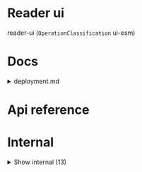 # Reader ui

reader-ui (`OperationClassification` ui-esm)



# Docs

<details><summary>deployment.md</summary>
    
  As you may have noticed, this library doesn't do any api calls and can be used in a completely static way.

If you want to deploy your markdown assets statically though, you must fill your `public` folder in your next.js project with all the assets you referred to in your markdown files, otherwise they won't be able to be found!

Luckily, we've created a little script for you to easily do this. It can be found in the package.json scripts if you've used the template. It's called `fillPublic`, and it simply runs `node fillPublic.js`, which should be a file in your folder.

All it does, is require all pages that you also require in your `getStaticPaths` function. It then filters out all `WebPage`s that aren't markdown, and will fill your public folder with all assets found in the markdown files.

If you want to use your reader pages in a production environment, all you have to do is make sure you alter the script as needed, and run it at your deployment environment.

What it looks like:

```js
const { copyReaderStaticAssets } = require("collect-static-assets");
// import your function here to get all pages for your website (including the `FileWebPage`[])
// const { getAllMyPages } = require("my-node-operation");

const fillPublic = async () => {
  // It is undefined now, but you can simply remove that and uncomment the line below.
  // const pages = await getAllMyPages();
  const pages = undefined;
  if (!pages) return;
  return copyReaderStaticAssets(process.cwd(), pages);
};
fillPublic();
```

As you can see in the comments, you need to require your `WebPage`[] and provide it to the `copyReaderStaticAssets` function.

Once you save this and attach it to the build process in your deployment, your deployment will always include your static assets in the public folder, and your assets will be able to be found.

Boom!

  </details>

# Api reference

# Internal

<details><summary>Show internal (13)</summary>
    
  # `<AugmentedWordComponent />`




| Input      |    |    |
| ---------- | -- | -- |
| props | { augmentedWord: `AugmentedWord`, <br />augmentedWordObject: `MappedObject<AugmentedWord>`, <br /> } |  |
| **Output** | `JSX.Element`   |    |



## `<Dictionary />`

| Input      |    |    |
| ---------- | -- | -- |
| props | { augmentedWordObject: `MappedObject<AugmentedWord>`, <br />word?: string, <br /> } |  |
| **Output** | `JSX.Element`   |    |



## `<DocsReaderLayout />`

| Input      |    |    |
| ---------- | -- | -- |
| props | `MarkdownReaderPageProps` |  |
| **Output** | `JSX.Element`   |    |



## `<Header />`

| Input      |    |    |
| ---------- | -- | -- |
| props | { publicBundleConfig?: {  }, <br /> } |  |
| **Output** | `JSX.Element`   |    |



## `<Layout />`

| Input      |    |    |
| ---------- | -- | -- |
| props | { publicBundleConfig?: {  }, <br />children: {  }, <br />augmentedWordObject?: `MappedObject<AugmentedWord>`, <br />menu: `MenuObjectType<FilePage>`, <br /> } |  |
| **Output** | `JSX.Element`   |    |



## `<ReaderPageContent />`

| Input      |    |    |
| ---------- | -- | -- |
| props | `ReaderPageContentProps` |  |
| **Output** | `JSX.Element`   |    |



## 📄 AugmentedWordComponent (exported const)

## 📄 Dictionary (exported const)

## 📄 DocsReaderLayout (exported const)

## 📄 Header (exported const)

## 📄 Layout (exported const)

## 📄 ReaderPageContent (exported const)

## 📄 { useStore, StoreProvider } (exported const)

  </details>

